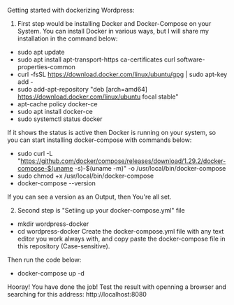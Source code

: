 Getting started with dockerizing Wordpress:
1. First step would be installing Docker and Docker-Compose on your System. You can install Docker in various ways, but I will share my installation in the command below:
- sudo apt update
- sudo apt install apt-transport-https ca-certificates curl software-properties-common
- curl -fsSL https://download.docker.com/linux/ubuntu/gpg | sudo apt-key add -
- sudo add-apt-repository "deb [arch=amd64] https://download.docker.com/linux/ubuntu focal stable"
- apt-cache policy docker-ce
- sudo apt install docker-ce
- sudo systemctl status docker

If it shows the status is active then Docker is running on your system, so you can start installing docker-compose with commands below:
- sudo curl -L "https://github.com/docker/compose/releases/download/1.29.2/docker-compose-$(uname -s)-$(uname -m)" -o /usr/local/bin/docker-compose
- sudo chmod +x /usr/local/bin/docker-compose
- docker-compose --version

If you can see a version as an Output, then You're all set.

2. Second step is "Setiing up your docker-compose.yml" file
- mkdir wordpress-docker
- cd wordpress-docker
Create the docker-compose.yml file with any text editor you work always with, and copy paste the docker-compose file in this repository (Case-sensitive).

Then run the code below:
- docker-compose up -d

Hooray! You have done the job!
Test the result with openning a browser and searching for this address:
http://localhost:8080
